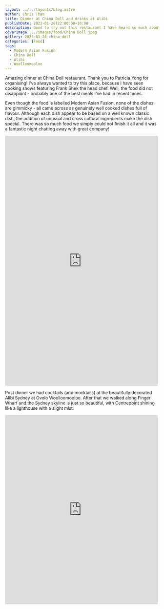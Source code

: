 ```yaml
---
layout: ../../layouts/blog.astro
author: Chris Tham
title: Dinner at China Doll and drinks at Alibi
publishDate: 2023-01-28T22:00:00+10:00
description: Good to try out this restaurant I have heard so much about.
coverImage: ../images/food/China Doll.jpeg
gallery: 2023-01-28-china-doll
categories: [Food]
tags:
  - Modern Asian Fusion
  - China Doll
  - Alibi
  - Woolloomooloo
---
```


Amazing dinner at China Doll restaurant. Thank you to Patricia Yong for organising! I've always wanted to try this place, because I have seen cooking shows featuring Frank Shek the head chef. Well, the food did not disappoint - probably one of the best meals I've had in recent times.

Even though the food is labelled Modern Asian Fusion, none of the dishes are gimmicky - all came across as genuinely well cooked dishes full of flavour. Although each dish appear to be based on a well known classic dish, the addition of unusual and cross cultural ingredients make the dish special. There was so much food we simply could not finish it all and it was a fantastic night chatting away with great company!

<iframe src="https://www.facebook.com/plugins/post.php?href=https%3A%2F%2Fwww.facebook.com%2Fchris1.tham%2Fposts%2Fpfbid02jmMyWKRnHZsY2nfuYAXTxJuD2YQK1VmYXLbj92DKSMonG19tq4fA6ffSTXPZqoyFl&show_text=true&width=500" width="500" height="819" style="border:none;overflow:hidden" scrolling="no" frameborder="0" allowfullscreen="true" allow="autoplay; clipboard-write; encrypted-media; picture-in-picture; web-share"></iframe>

Post dinner we had cocktails (and mocktails) at the beautifully decorated Alibi Sydney at Ovolo Woolloomooloo. After that we walked along Finger Wharf and the Sydney skyline is just so beautiful, with Centrepoint shining like a lighthouse with a slight mist.

<iframe src="https://www.facebook.com/plugins/post.php?href=https%3A%2F%2Fwww.facebook.com%2Fchris1.tham%2Fposts%2Fpfbid02irqCwbm5u48gf29FvxugZwaxvM3srNELhXpCbdtge9v95HHnCfrzTUYrtcyJgrjfl&show_text=true&width=500" width="500" height="620" style="border:none;overflow:hidden" scrolling="no" frameborder="0" allowfullscreen="true" allow="autoplay; clipboard-write; encrypted-media; picture-in-picture; web-share"></iframe>

